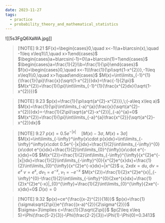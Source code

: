 ```yaml
---
date: 2023-11-27
tags:
  - practice
  - probability_theory_and_mathematical_statistics
---
```

![[5s3FgQ6XaWA.jpg]]
> [!NOTE] 9.21
> $F(x)=\begin{cases}0,\quad x<-1\\a+b\arcsin(x),\quad -1\leq x\leq1\\1,\quad x>1\end{cases}$
> $\begin{cases}a+b\arcsin(-1)=0\\a+b\arcsin(1)=1\end{cases}$
> $\begin{cases}a=\frac{1}{2}\\b=\frac{1}{\pi}\end{cases}$
> $f(x)=\begin{cases}0,\quad x<-1\\\frac{1}{\pi\sqrt{1-x^{2}}},-1\leq x\leq1\\0,\quad x>1\quad\end{cases}$
> $M(x)=\int\limits_{-1}^{1}{\frac{1}{\pi}\frac{x}{\sqrt{1-x^{2}}}dx}=\frac{-1}{2\pi}$
> $M(x^{2})=\frac{1}{\pi}\int\limits_{-1}^{1}{\frac{x^{2}dx}{\sqrt{1-x^{2}}}}$

> [!NOTE] 9.23
> $p(x)=\frac{1}{\pi\sqrt{a^{2}-x^{2}}},\;(-a\leq x\leq a)$
> $M(x)=\frac{1}{\pi}\int\limits_{-a}^{a}{\frac{x}{\sqrt{a^{2}-x^{2}}}dx}=-\frac{1}{2\pi}\sqrt{a^{2}-x^{2}}|_{-a}^{a}=0$
> $M(x^{2})=\frac{1}{\pi}\int\limits_{-a}^{a}\frac{x^{2}}{\sqrt{a^{2}-x^{2}}dx}$

> [!NOTE] 9.27
> $p(x)=0.5e^{-|x|}\quad[M(x)-3\sigma,\;M(x)+3\sigma]$
> $M(x)=\int\limits_{-\infty}^\infty{x\cdot p(x)dx}=\int\limits_{-\infty}^\infty{x\cdot 0.5e^{-|x|}dx}=\frac{1}{2}\int\limits_{-\infty}^{0}{x\cdot e^{x}dx}+\frac{1}{2}\int\limits_{0}^{\infty}{x\cdot e^{-x}dx}=0$
> $M(x^{2})=\frac{1}{2}\int\limits_{-\infty}^{\infty}{x^{2}e^{-|x|}dx}=\frac{1}{2}\int\limits_{-\infty}^{0}{x^{2}e^{x}dx}+\frac{1}{2}\int\limits_{0}^{\infty}{x^{2}e^{-x}dx}=|x^{2}$
> $u,\;2xdx=du,\;dv=e^{x}\;v=e^{x},\;dv_{1}=e^{-x},\;v_{1}=-e^{-x}$
> $M(x^{2})=\frac{1}{2}x^{2}e^{x}|_{-\infty}^{0}-\frac{1}{2}\int\limits_{-\infty}^{0}{2xe^{x}dx}+\frac{1}{2}x^{2}e^{-x}|_{0}^{\infty}+\frac{1}{2}\int\limits_{0}^{\infty}{2xe^{-x}dx}=0$
> $D(x)=0$

> [!NOTE] 9.32
> $p(x)=ce^{\frac{(x-2)^{2}}{18}}$
> $p(x)=\frac{1}{\sigma\sqrt{2\pi}}e^{\frac{(x-a)^{2}}{2\sigma^{2}}}$
> $\sigma=3\implies c=\frac{1}{3\sqrt{2\pi}}$
> $p(2\leq x\leq 5)=\Phi(\frac{5-2}{3})-\Phi(\frac{2-2}{3})=\Phi(1)-\Phi(0)=0.3413$
